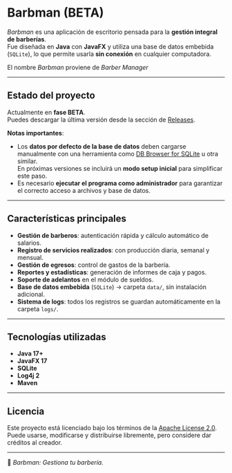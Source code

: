 # Barbman (BETA)

*Barbman* es una aplicación de escritorio pensada para la **gestión integral de barberías**.  
Fue diseñada en **Java** con **JavaFX** y utiliza una base de datos embebida (`SQLite`), lo que permite usarla **sin conexión** en cualquier computadora.  

El nombre *Barbman* proviene de *Barber Manager*

---

## Estado del proyecto
Actualmente en **fase BETA**.  
Puedes descargar la última versión desde la sección de [Releases](../../releases).

**Notas importantes**:  
- Los **datos por defecto de la base de datos** deben cargarse manualmente con una herramienta como [DB Browser for SQLite](https://sqlitebrowser.org/) u otra similar.  
  En próximas versiones se incluirá un **modo setup inicial** para simplificar este paso.  
- Es necesario **ejecutar el programa como administrador** para garantizar el correcto acceso a archivos y base de datos.  

---

## Características principales

- **Gestión de barberos**: autenticación rápida y cálculo automático de salarios.  
- **Registro de servicios realizados**: con producción diaria, semanal y mensual.  
- **Gestión de egresos**: control de gastos de la barbería.  
- **Reportes y estadísticas**: generación de informes de caja y pagos.  
- **Soporte de adelantos** en el módulo de sueldos.  
- **Base de datos embebida** (`SQLite`) → carpeta `data/`, sin instalación adicional.  
- **Sistema de logs**: todos los registros se guardan automáticamente en la carpeta `logs/`.  

---

## Tecnologías utilizadas

- **Java 17+**
- **JavaFX 17**
- **SQLite**
- **Log4j 2**
- **Maven**

---

## Licencia

Este proyecto está licenciado bajo los términos de la [Apache License 2.0](./LICENSE).  
Puede usarse, modificarse y distribuirse libremente, pero considere dar créditos al creador.

---

💈 *Barbman: Gestiona tu barbería.*
